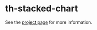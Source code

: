 th-stacked-chart
================

See the [project page](http://thelmanews.github.io/thelma-component-demo/) for more information.
